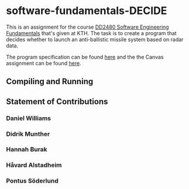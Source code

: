 # software-fundamentals-DECIDE

This is an assignment for the course [DD2480 Software Engineering Fundamentals](https://www.kth.se/student/kurser/kurs/DD2480?l=en) that's given at KTH. The task is to create a program that decides whether to launch an anti-ballistic missile system based on radar data.

The program specification can be found [here](./decide.pdf) and the the Canvas assignment can be found [here](https://canvas.kth.se/courses/37918/assignments/235345).

## Compiling and Running

<!-- To do -->

## Statement of Contributions

### Daniel Williams

### Didrik Munther

### Hannah Burak

### Håvard Alstadheim

### Pontus Söderlund
